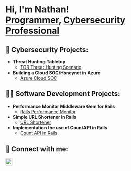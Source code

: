 <h1>Hi, I'm Nathan! <br/><a href="https://github.com/nathanberg">Programmer</a>, <a href="https://www.linkedin.com/in/nathan-berg-a958b673/">Cybersecurity Professional</a></h1>

<h2>🔐 Cybersecurity Projects:</h2>

- <b>Threat Hunting Tabletop</b>
  - [TOR Threat Hunting Scenario](https://github.com/nathanberg/threat-hunting-tabletop-tor)
- <b>Building a Cloud SOC/Honeynet in Azure</b>
  - [Azure Cloud SOC](https://github.com/nathanberg/Azure-Cloud-SOC)

<h2>👨‍💻 Software Development Projects:</h2>

- <b>Performance Monitor Middleware Gem for Rails</b>
  - [Rails Performance Monitor](https://github.com/nathanberg/PerformanceMonitor)
- <b>Simple URL Shortener in Rails</b>
  - [URL Shortener](https://github.com/nathanberg/URL-Shortener)
- <b>Implementation the use of CountAPI in Rails</b>
  - [Count API in Rails](https://github.com/nathanberg/CountAPIRails)

<h2> 🤳 Connect with me:</h2>

[<img align="left" alt="NathanBerg | LinkedIn" width="22px" src="https://cdn.jsdelivr.net/npm/simple-icons@v3/icons/linkedin.svg" />][linkedin]

[linkedin]: https://www.linkedin.com/in/nathan-berg-a958b673/
